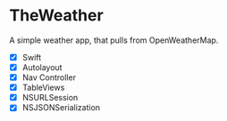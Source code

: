 # TheWeather
A simple weather app, that pulls from OpenWeatherMap.

- [x] Swift 
- [x] Autolayout
- [x] Nav Controller
- [x] TableViews
- [x] NSURLSession
- [x] NSJSONSerialization
